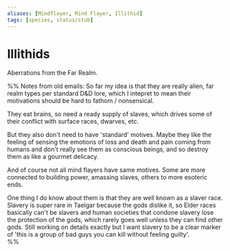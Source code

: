 ```yaml
---
aliases: [Mindflayer, Mind Flayer, Illithid]
tags: [species, status/stub]
---
```


# Illithids

Aberrations from the Far Realm. 

%%
Notes from old emails:
So far my idea is that they are really alien, far realm types per standard D&D lore, which I intepret to mean their motivations should be hard to fathom / nonsensical.   
  
They eat brains, so need a ready supply of slaves, which drives some of their conflict with surface races, dwarves, etc.   
  
But they also don't need to have 'standard' motives. Maybe they like the feeling of sensing the emotions of loss and death and pain coming from humans and don't really see them as conscious beings, and so destroy them as like a gourmet delicacy.  
  
And of course not all mind flayers have same motives. Some are more connected to building power, amassing slaves, others to more esoteric ends.

One thing I do know about them is that they are well known as a slaver race. Slavery is super rare in Taelgar because the gods dislike it, so Elder races basically can't be slavers and human societies that condone slavery lose the protection of the gods, which rarely goes well unless they can find other gods. Still working on details exactly but I want slavery to be a clear marker of 'this is a group of bad guys you can kill without feeling guilty'.  
%%
